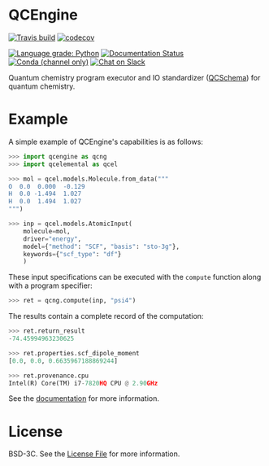 QCEngine
========
[![Travis build](https://img.shields.io/travis/MolSSI/QCEngine/master.svg?logo=linux&logoColor=white)](https://travis-ci.org/MolSSI/QCEngine)
[![codecov](https://img.shields.io/codecov/c/github/MolSSI/QCEngine.svg?logo=Codecov&logoColor=white)](https://codecov.io/gh/MolSSI/QCEngine)
<!--[![Azure Build Status](https://dev.azure.com/MolSSI/QCArchive/_apis/build/status/MolSSI.QCEngine?branchName=master)](https://dev.azure.com/MolSSI/QCArchive/_build/latest?definitionId=5&branchName=master)-->
[![Language grade: Python](https://img.shields.io/lgtm/grade/python/g/MolSSI/QCEngine.svg?logo=lgtm&logoWidth=18)](https://lgtm.com/projects/g/MolSSI/QCEngine/context:python)
[![Documentation Status](https://readthedocs.org/projects/qcengine/badge/?version=latest)](https://qcengine.readthedocs.io/en/latest/?badge=latest)
[![Conda (channel only)](https://img.shields.io/conda/vn/conda-forge/qcengine?color=blue&logo=anaconda&logoColor=white)](https://anaconda.org/conda-forge/qcengine)
[![Chat on Slack](https://img.shields.io/badge/chat-on_slack-808493.svg?longCache=true&style=flat&logo=slack)](https://join.slack.com/t/qcarchive/shared_invite/enQtNDIzNTQ2OTExODk0LTE3MWI0YzBjNzVhNzczNDM0ZTA5MmQ1ODcxYTc0YTA1ZDQ2MTk1NDhlMjhjMmQ0YWYwOGMzYzJkZTM2NDlmOGM)


Quantum chemistry program executor and IO standardizer ([QCSchema](https://github.com/MolSSI/QCSchema)) for quantum chemistry.

# Example

A simple example of QCEngine's capabilities is as follows:

```python
>>> import qcengine as qcng
>>> import qcelemental as qcel

>>> mol = qcel.models.Molecule.from_data("""
O  0.0  0.000  -0.129
H  0.0 -1.494  1.027
H  0.0  1.494  1.027
""")

>>> inp = qcel.models.AtomicInput(
    molecule=mol,
    driver="energy",
    model={"method": "SCF", "basis": "sto-3g"},
    keywords={"scf_type": "df"}
    )
```

These input specifications can be executed with the ``compute`` function along with a program specifier:

```python
>>> ret = qcng.compute(inp, "psi4")
```

The results contain a complete record of the computation:


```python
>>> ret.return_result
-74.45994963230625

>>> ret.properties.scf_dipole_moment
[0.0, 0.0, 0.6635967188869244]

>>> ret.provenance.cpu
Intel(R) Core(TM) i7-7820HQ CPU @ 2.90GHz
```

See the [documentation](https://qcengine.readthedocs.io/en/latest/) for more information.

# License

BSD-3C. See the [License File](LICENSE) for more information.
